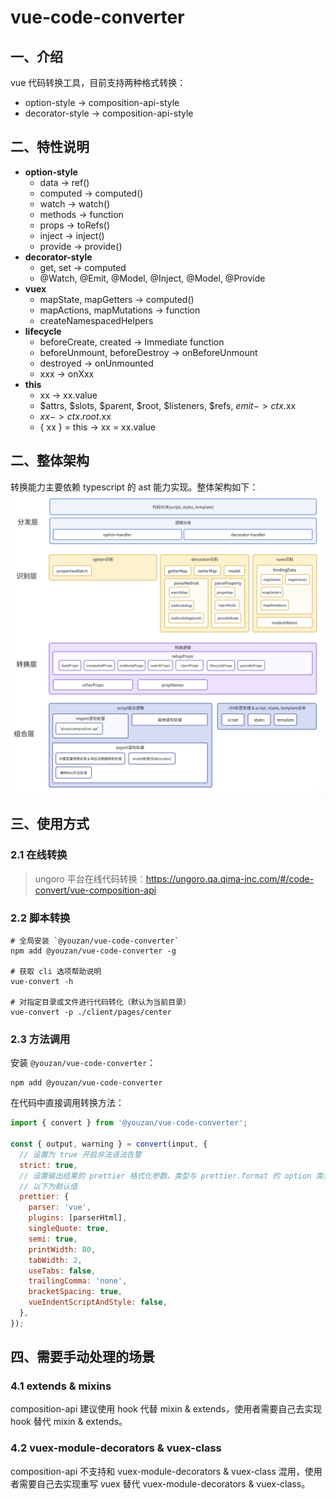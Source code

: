 # vue-code-converter

## 一、介绍

vue 代码转换工具，目前支持两种格式转换：

- option-style -> composition-api-style
- decorator-style -> composition-api-style

## 二、特性说明

- **option-style**
  - data -> ref()
  - computed -> computed()
  - watch -> watch()
  - methods -> function
  - props -> toRefs()
  - inject -> inject()
  - provide -> provide()
- **decorator-style**
  - get, set -> computed
  - @Watch, @Emit, @Model, @Inject, @Model, @Provide
- **vuex**
  - mapState, mapGetters -> computed()
  - mapActions, mapMutations -> function
  - createNamespacedHelpers
- **lifecycle**
  - beforeCreate, created -> Immediate function
  - beforeUnmount, beforeDestroy -> onBeforeUnmount
  - destroyed -> onUnmounted
  - xxx -> onXxx
- **this**
  - xx -> xx.value
  - $attrs, $slots, $parent, $root, $listeners, $refs, $emit -> ctx.$xx
  - $xx -> ctx.root.$xx
  - { xx } = this -> xx = xx.value

## 二、整体架构

转换能力主要依赖 typescript 的 ast 能力实现。整体架构如下： ![alt text](./assets/img/架构图.png)

## 三、使用方式

### 2.1 在线转换

> ungoro 平台在线代码转换：https://ungoro.qa.qima-inc.com/#/code-convert/vue-composition-api

### 2.2 脚本转换

```shell
# 全局安装 `@youzan/vue-code-converter`
npm add @youzan/vue-code-converter -g

# 获取 cli 选项帮助说明
vue-convert -h

# 对指定目录或文件进行代码转化（默认为当前目录）
vue-convert -p ./client/pages/center

```

### 2.3 方法调用

安装 `@youzan/vue-code-converter`：

```shell
npm add @youzan/vue-code-converter
```

在代码中直接调用转换方法：

```javascript
import { convert } from '@youzan/vue-code-converter';

const { output, warning } = convert(input, {
  // 设置为 true 开启非法语法告警
  strict: true,
  // 设置输出结果的 prettier 格式化参数，类型与 prettier.format 的 option 类型一致（https://www.prettier.cn/docs/options.html）
  // 以下为默认值
  prettier: {
    parser: 'vue',
    plugins: [parserHtml],
    singleQuote: true,
    semi: true,
    printWidth: 80,
    tabWidth: 2,
    useTabs: false,
    trailingComma: 'none',
    bracketSpacing: true,
    vueIndentScriptAndStyle: false,
  },
});
```

## 四、需要手动处理的场景

### 4.1 extends & mixins

composition-api 建议使用 hook 代替 mixin & extends，使用者需要自己去实现 hook 替代 mixin & extends。

### 4.2 vuex-module-decorators & vuex-class

composition-api 不支持和 vuex-module-decorators & vuex-class 混用，使用者需要自己去实现重写 vuex 替代 vuex-module-decorators & vuex-class。
